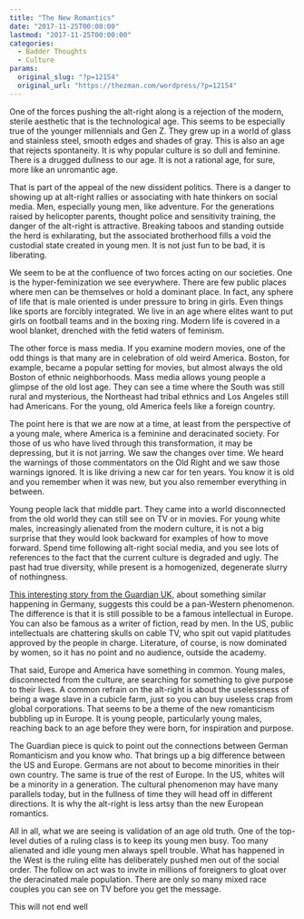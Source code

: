 ```yaml
---
title: "The New Romantics"
date: "2017-11-25T00:00:00"
lastmod: "2017-11-25T00:00:00"
categories:
  - Badder Thoughts
  - Culture
params:
  original_slug: "?p=12154"
  original_url: "https://thezman.com/wordpress/?p=12154"
---
```


One of the forces pushing the alt-right along is a rejection of the
modern, sterile aesthetic that is the technological age. This seems to
be especially true of the younger millennials and Gen Z. They grew up in
a world of glass and stainless steel, smooth edges and shades of gray.
This is also an age that rejects spontaneity. It is why popular culture
is so dull and feminine. There is a drugged dullness to our age. It is
not a rational age, for sure, more like an unromantic age.

That is part of the appeal of the new dissident politics. There is a
danger to showing up at alt-right rallies or associating with hate
thinkers on social media. Men, especially young men, like adventure. For
the generations raised by helicopter parents, thought police and
sensitivity training, the danger of the alt-right is attractive.
Breaking taboos and standing outside the herd is exhilarating, but the
associated brotherhood fills a void the custodial state created in young
men. It is not just fun to be bad, it is liberating.

We seem to be at the confluence of two forces acting on our societies.
One is the hyper-feminization we see everywhere. There are few public
places where men can be themselves or hold a dominant place. In fact,
any sphere of life that is male oriented is under pressure to bring in
girls. Even things like sports are forcibly integrated. We live in an
age where elites want to put girls on football teams and in the boxing
ring. Modern life is covered in a wool blanket, drenched with the fetid
waters of feminism.

The other force is mass media. If you examine modern movies, one of the
odd things is that many are in celebration of old weird America. Boston,
for example, became a popular setting for movies, but almost always the
old Boston of ethnic neighborhoods. Mass media allows young people a
glimpse of the old lost age. They can see a time where the South was
still rural and mysterious, the Northeast had tribal ethnics and Los
Angeles still had Americans. For the young, old America feels like a
foreign country.

The point here is that we are now at a time, at least from the
perspective of a young male, where America is a feminine and deracinated
society. For those of us who have lived through this transformation, it
may be depressing, but it is not jarring. We saw the changes over time.
We heard the warnings of those commentators on the Old Right and we saw
those warnings ignored. It is like driving a new car for ten years. You
know it is old and you remember when it was new, but you also remember
everything in between.

Young people lack that middle part. They came into a world disconnected
from the old world they can still see on TV or in movies. For young
white males, increasingly alienated from the modern culture, it is not a
big surprise that they would look backward for examples of how to move
forward. Spend time following alt-right social media, and you see lots
of references to the fact that the current culture is degraded and ugly.
The past had true diversity, while present is a homogenized, degenerate
slurry of nothingness.

[This interesting story from the Guardian
UK,](https://www.theguardian.com/world/2017/nov/10/compromises-compromise-merkel-generation-reinvents-german-romanticism)
about something similar happening in Germany, suggests this could be a
pan-Western phenomenon. The difference is that it is still possible to
be a famous intellectual in Europe. You can also be famous as a writer
of fiction, read by men. In the US, public intellectuals are chattering
skulls on cable TV, who spit out vapid platitudes approved by the people
in charge. Literature, of course, is now dominated by women, so it has
no point and no audience, outside the academy.

That said, Europe and America have something in common. Young males,
disconnected from the culture, are searching for something to give
purpose to their lives. A common refrain on the alt-right is about the
uselessness of being a wage slave in a cubicle farm, just so you can buy
useless crap from global corporations. That seems to be a theme of the
new romanticism bubbling up in Europe. It is young people, particularly
young males, reaching back to an age before they were born, for
inspiration and purpose.

The Guardian piece is quick to point out the connections between German
Romanticism and you know who. That brings up a big difference between
the US and Europe. Germans are not about to become minorities in their
own country. The same is true of the rest of Europe. In the US, whites
will be a minority in a generation. The cultural phenomenon may have
many parallels today, but in the fullness of time they will head off in
different directions. It is why the alt-right is less artsy than the new
European romantics.

All in all, what we are seeing is validation of an age old truth. One of
the top-level duties of a ruling class is to keep its young men busy.
Too many alienated and idle young men always spell trouble. What has
happened in the West is the ruling elite has deliberately pushed men out
of the social order. The follow on act was to invite in millions of
foreigners to gloat over the deracinated male population. There are only
so many mixed race couples you can see on TV before you get the message.

This will not end well
